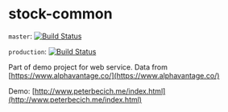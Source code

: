 # stock-common

`master`:
[![Build Status](https://travis-ci.org/peterbecich/stock-common.svg?branch=master)](https://travis-ci.org/peterbecich/stock-common)

`production`:
[![Build Status](https://travis-ci.org/peterbecich/stock-common.svg?branch=production)](https://travis-ci.org/peterbecich/stock-common)

Part of demo project for web service.  Data from [https://www.alphavantage.co/](https://www.alphavantage.co/)

Demo:
[http://www.peterbecich.me/index.html](http://www.peterbecich.me/index.html)


